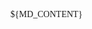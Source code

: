 <!-- ------------------------------------------------------------------
  -- Meta: head // @todo: <head>...</head>
  -- ----------------------------------------------------------------->

<meta name="viewport" content="width=device-width,initial-scale=1"/>

<!-- ------------------------------------------------------------------
  -- CSS Styles: body // @todo: <body>...</body>
  -- ----------------------------------------------------------------->

<link href="//fonts.googleapis.com/css2?family=Habibi&display=swap"
      rel="stylesheet"/>

<style>
  body {
    font-family: Habibi, serif;
  }
</style>

<style>
  body {
    columns: 360px 2;
  }
</style>

<!-- ------------------------------------------------------------------
  -- CSS Styles: headers
  -- ----------------------------------------------------------------->

<style>
  h1 {
    column-span: all;
    text-align: center;
  }
  h1, h2, h3, h4, h5, h6 {
    margin: 0.5em 0;
  }
</style>


<style>
  h1 {
    counter-reset: section;
  }
  h2 {
    counter-reset: sub-section;
  }
  h2:before {
    counter-increment: section;
    content: counter(section) " ";
  }
  h3:before {
    counter-increment: sub-section;
    content: counter(section) "."
             counter(sub-section) " ";
}
</style>

<style>
  a.header-anchor {
    color: black;
    opacity: 2%;
  }
  a.header-anchor:hover {
    opacity: 100%;
  }
</style>

<!-- ------------------------------------------------------------------
  -- CSS Styles: paragraphs
  -- ----------------------------------------------------------------->

<style>
  p {
    margin: 0.5em 0;
    text-align: justify;
  }
</style>

<!-- ------------------------------------------------------------------
  -- CSS Styles: tables
  -- ----------------------------------------------------------------->

<style>
  table {
    border-collapse: collapse;
    margin: 0 0.5em;
    width: calc(100% - 1em);
  }
  table>thead>tr {
    border-bottom: 2px solid black;
  }
  table>thead>tr>th {
    padding: 0.5em;
    text-align: left;
  }
  table>tbody>tr {
    border-bottom: 1px solid black;
  }
  table>tbody>tr>td {
    padding: 0.5em;
  }
</style>

<!-- ------------------------------------------------------------------
  -- CSS Styles: figures
  -- ----------------------------------------------------------------->

<style>
  figure {
    margin: 1em;
  }
  figure>img {
    border: none;
    border-radius: 1mm;
  }
  figure>img {
    width: 100%;
  }
  figure>figcaption {
    font-size: smaller;
    text-align: center;
    margin-top: 1em;
  }
</style>

<style>
  body {
    counter-reset: figures;
  }
  figure>figcaption {
    counter-increment: figures;
  }
  figure>figcaption:before {
    content: 'Fig. ' counter(figures) ' – ';
  }
</style>

<!-- ------------------------------------------------------------------
  -- CSS Styles: videos
  -- ----------------------------------------------------------------->

<style>
  .embed-responsive>iframe {
    border: none;
    border-radius: 1mm;
  }
  .embed-responsive>iframe {
    padding: 0;
    margin: 0 calc(1em + 0.5px);
    width: calc(100% - 2em - 1px);
  }
</style>

<!-- ------------------------------------------------------------------
  -- CSS Styles: code blocks
  -- ----------------------------------------------------------------->

<style>
  @import url('//cdn.jsdelivr.net/gh/highlightjs/cdn-release@10.0.0/build/styles/default.min.css')
</style>

<style>
  pre {
    border: none;
    border-radius: 1mm;
  }
  pre {
    background-color: #f5f5f5;
    margin: 1em;
    overflow-x: auto;
    padding: 1em;
    white-space: nowrap;
    width: calc(100% - 4em);
  }
  pre>code {
    white-space: pre;
  }
</style>

<style>
  @media print {
    pre>code {
      white-space: pre-wrap;
    }
  }
</style>

<!-- ------------------------------------------------------------------
  -- CSS Styles: blockquotes
  -- ----------------------------------------------------------------->

<style>
  blockquote {
    margin: 1em;
    width: calc(100% - 2em);
  }
</style>


<!-- ------------------------------------------------------------------
  -- CSS Styles: horizantal rules
  -- ----------------------------------------------------------------->

<style>
  hr {
    border: 1px solid black;
  }
</style>

<!-- ------------------------------------------------------------------
  -- MD Content
  -- ----------------------------------------------------------------->

${MD_CONTENT}

<!-- ------------------------------------------------------------------
  -- JS Script: MathJax
  -- ----------------------------------------------------------------->

<script>
  function script(url) {
    var element = document.createElement('script');
    element.src = url; element.async = true;
    document.head.appendChild(element);
  };
  if (
    typeof window.MathJax === 'undefined'
  ) {
    window.MathJax = {
      options: {
        renderActions: {
          addMenu: [], checkLoading: []
        }
      },
      startup: {
        ready: () => {
          MathJax.startup.defaultReady();
          if (typeof PATCH === 'function') {
            MathJax.startup.promise.then(PATCH);
          }
        }
      },
      tex: {
        inlineMath: [['$', '$'], ['$$', '$$']],
        tags: 'ams',
      },
      svg: {
        fontCache: 'global'
      },
    };
    script(
      '//cdn.jsdelivr.net/npm/mathjax@3/es5/tex-mml-chtml.js'
    );
  } else if (
    typeof window.MathJax.typesetPromise === 'function'
  ) {
    MathJax.startup.promise = MathJax.startup.promise.then(() => {
      MathJax.texReset(); return typeof PATCH === 'function'
        ? MathJax.typesetPromise().then(PATCH)
        : MathJax.typesetPromise();
    });
  };
</script>

<!-- ------------------------------------------------------------------
  ## ##################################################################
  -- ----------------------------------------------------------------->
